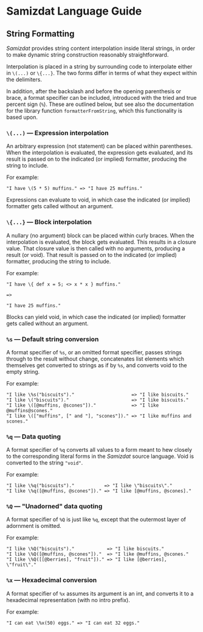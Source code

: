 Samizdat Language Guide
=======================

String Formatting
-----------------

*Samizdat* provides string content interpolation inside literal strings,
in order to make dynamic string construction reasonably straightforward.

Interpolation is placed in a string by surrounding code to interpolate
either in `\(...)` or `\{...}`. The two forms differ in terms of what
they expect within the delimiters.

In addition, after the backslash and before the opening parenthesis or
brace, a format specifier can be included, introduced with the tried
and true percent sign (`%`). These are outlined below, but see also
the documentation for the library function `formatterFromString`, which
this functionality is based upon.

### `\(...)` &mdash; Expression interpolation

An arbitrary expression (not statement) can be placed within parentheses.
When the interpolation is evaluated, the expression gets evaluated, and
its result is passed on to the indicated (or implied) formatter, producing
the string to include.

For example:

```
"I have \(5 * 5) muffins." => "I have 25 muffins."
```

Expressions can evaluate to void, in which case the indicated (or implied)
formatter gets called without an argument.

### `\{...}` &mdash; Block interpolation

A nullary (no argument) block can be placed within curly braces.
When the interpolation is evaluated, the block gets evaluated. This
results in a closure value. That closure value is then called with
no arguments, producing a result (or void). That result is passed on
to the indicated (or implied) formatter, producing the string to include.

For example:

```
"I have \{ def x = 5; <> x * x } muffins."

=>

"I have 25 muffins."
```

Blocks can yield void, in which case the indicated (or implied)
formatter gets called without an argument.

### `%s` &mdash; Default string conversion

A format specifier of `%s`, or an omitted format specifier, passes strings
through to the result without change, concatenates list elements which
themselves get converted to strings as if by `%s`, and converts void to the
empty string.

For example:

```
"I like \%s("biscuits")."                     => "I like biscuits."
"I like \("biscuits")."                       => "I like biscuits."
"I like \([@muffins, @scones"])."             => "I like @muffins@scones."
"I like \(["muffins", [" and "], "scones"])." => "I like muffins and scones."
```

### `%q` &mdash; Data quoting

A format specifier of `%q` converts all values to a form meant to hew
closely to the corresponding literal forms in the *Samizdat* source
language. Void is converted to the string `"void"`.

For example:

```
"I like \%q("biscuits")."           => "I like \"biscuits\"."
"I like \%q([@muffins, @scones"])." => "I like [@muffins, @scones]."
```

### `%Q` &mdash; "Unadorned" data quoting

A format specifier of `%Q` is just like `%q`, except that the outermost
layer of adornment is omitted.

For example:

```
"I like \%Q("biscuits")."            => "I like biscuits."
"I like \%Q([@muffins, @scones"])."  => "I like @muffins, @scones."
"I like \%Q([[@berries], "fruit"])." => "I like [@berries], \"fruit\"."
```

### `%x` &mdash; Hexadecimal conversion

A format specifier of `%x` assumes its argument is an int, and converts it
to a hexadecimal representation (with no intro prefix).

For example:

```
"I can eat \%x(50) eggs." => "I can eat 32 eggs."
```
